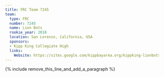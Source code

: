 ```yaml
---
title: FRC Team 7245
team:
  type: FRC
  number: 7245
  name: Lion Bots
  rookie_year: 2018
  location: San Lorenzo, California, USA
  sponsors:
  - Kipp King Collegiate High
  links:
    Website: https://sites.google.com/kippbayarea.org/kippking-lionbots/home?authuser=1
---
```


{% include remove_this_line_and_add_a_paragraph %}